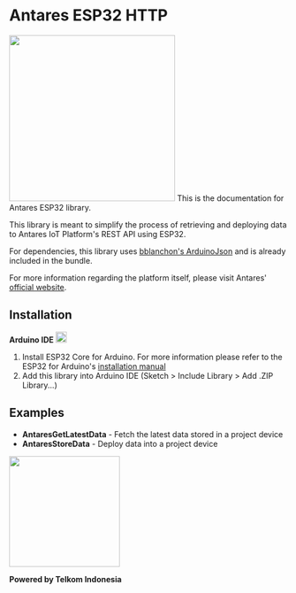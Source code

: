 # Antares ESP32 HTTP  
<img src="http://i64.tinypic.com/2gsmuxc.jpg" width="300">  
This is the documentation for Antares ESP32 library.  

This library is meant to simplify the process of retrieving and deploying data to Antares IoT Platform's REST API using ESP32.  

For dependencies, this library uses [bblanchon's ArduinoJson](https://github.com/bblanchon/ArduinoJson) and is already included in the bundle.    

For more information regarding the platform itself, please visit Antares' [official website](https://antares.id/).

## Installation  
**Arduino IDE** <img src="https://camo.githubusercontent.com/647cefc4a331bc5ab2a760d3c731b9d0b3f1259b/68747470733a2f2f7777772e61726475696e6f2e63632f66617669636f6e2e69636f" width="20">  
1. Install ESP32 Core for Arduino. For more information please refer to the ESP32 for Arduino's [installation manual](https://github.com/espressif/arduino-esp32/blob/master/docs/arduino-ide/boards_manager.md)
2. Add this library into Arduino IDE (Sketch > Include Library > Add .ZIP Library...)  

## Examples
* **AntaresGetLatestData** - Fetch the latest data stored in a project device  
* **AntaresStoreData** - Deploy data into a project device  

<img src="https://upload.wikimedia.org/wikipedia/id/thumb/c/c4/Telkom_Indonesia_2013.svg/1200px-Telkom_Indonesia_2013.svg.png" width="200">  

**Powered by Telkom Indonesia**  
